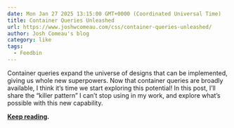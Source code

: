 ```yaml
---
date: Mon Jan 27 2025 13:15:00 GMT+0000 (Coordinated Universal Time)
title: Container Queries Unleashed
url: https://www.joshwcomeau.com/css/container-queries-unleashed/
author: Josh Comeau's blog
category: like
tags:
  - Feedbin
---
```


Container queries expand the universe of designs that can be implemented, giving us whole new superpowers. Now that container queries are broadly available, I think it’s time we start exploring this potential! In this post, I’ll share the “killer pattern” I can’t stop using in my work, and explore what’s possible with this new capability.

**[Keep reading](https://www.joshwcomeau.com/css/container-queries-unleashed/).**
